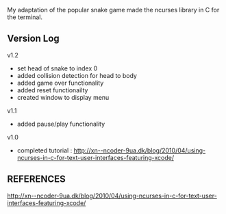 My adaptation of the popular snake game made the ncurses library in C for the terminal.


Version Log
-----------
v1.2
- set head of snake to index 0
- added collision detection for head to body
- added game over functionality
- added reset functionailty
- created window to display menu

v1.1
- added pause/play functionality

v1.0
- completed tutorial : http://xn--ncoder-9ua.dk/blog/2010/04/using-ncurses-in-c-for-text-user-interfaces-featuring-xcode/


REFERENCES
----------
http://xn--ncoder-9ua.dk/blog/2010/04/using-ncurses-in-c-for-text-user-interfaces-featuring-xcode/
